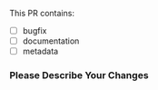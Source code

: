 <!--
  ⚡️ katchow! We ❤️ Pull Requests!

  If you remove or skip this template, you'll make the 🐼 sad and the mighty god
  of Github will appear and pile-drive the close button from a great height
  while making animal noises.

  Pull Request Requirements:
  * Please include tests to illustrate the problem this PR resolves.
  * Please lint your changes by running `npm run lint` before creating a PR.

  Please place an x ([x]) in all [ ] that apply.
-->

This PR contains:

- [ ] bugfix
- [ ] documentation
- [ ] metadata

### Please Describe Your Changes

<!--
  Please be thorough and clearly explain the problem being solved.
  * Is this PR related to an issue? If so, include the issue number.
-->
